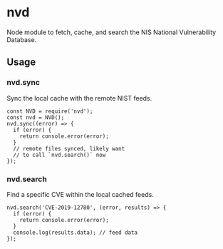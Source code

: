# nvd

Node module to fetch, cache, and search the NIS National Vulnerability Database.

## Usage

### nvd.sync

Sync the local cache with the remote NIST feeds.

```
const NVD = require('nvd');
const nvd = NVD();
nvd.sync((error) => {
  if (error) {
    return console.error(error);
  }
  // remote files synced, likely want
  // to call `nvd.search()` now
});
```

### nvd.search

Find a specific CVE within the local cached feeds.

```
nvd.search('CVE-2019-12780', (error, results) => {
  if (error) {
    return console.error(error);
  }
  console.log(results.data); // feed data
});
```